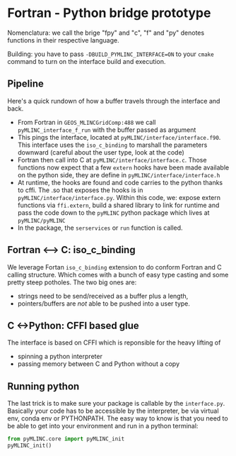 # Fortran - Python bridge prototype

Nomenclatura: we call the brige "fpy" and "c", "f" and "py" denotes functions in their respective language.

Building: you have to pass `-DBUILD_PYMLINC_INTERFACE=ON` to your `cmake` command to turn on the interface build and execution.

## Pipeline

Here's a quick rundown of how a buffer travels through the interface and back.
  
- From Fortran in `GEOS_MLINCGridComp:488` we call `pyMLINC_interface_f_run` with the buffer passed as argument
- This pings the interface, located at `pyMLINC/interface/interface.f90`. This interface uses the `iso_c_binding` to marshall the parameters downward (careful about the user type, look at the code)
- Fortran then call into C at `pyMLINC/interface/interface.c`. Those functions now expect that a few `extern` hooks have been made available on the python side, they are define in `pyMLINC/interface/interface.h`
- At runtime, the hooks are found and code carries to the python thanks to cffi. The .so that exposes the hooks is in `pyMLINC/interface/interface.py`. Within this code, we: expose extern functions via `ffi.extern`, build a shared library to link for runtime and pass the code down to the `pyMLINC` python package which lives at `pyMLINC/pyMLINC`
- In the package, the `serservices` or `run` function is called.

## Fortran <--> C: iso_c_binding

We leverage Fortan `iso_c_binding` extension to do conform Fortran and C calling structure. Which comes with a bunch of easy type casting and some pretty steep potholes.
The two big ones are:

- strings need to be send/received as a buffer plus a length,
- pointers/buffers are _not_ able to be pushed into a user type.

## C <->Python: CFFI based glue

The interface is based on CFFI which is reponsible for the heavy lifting of

- spinning a python interpreter
- passing memory between C and Python without a copy

## Running python

The last trick is to make sure your package is callable by the `interface.py`. Basically your code has to be accessible by the interpreter, be via virtual env, conda env or PYTHONPATH.
The easy way to know is that you need to be able to get into your environment and run in a python terminal:

```python
from pyMLINC.core import pyMLINC_init
pyMLINC_init()
```
